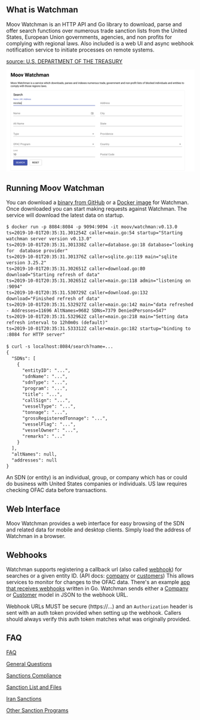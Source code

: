 
## What is Watchman

Moov Watchman is an HTTP API and Go library to download, parse and offer search functions over numerous trade sanction lists from the United States, European Union governments, agencies, and non profits for complying with regional laws. Also included is a web UI and async webhook notification service to initiate processes on remote systems.

[source: U.S. DEPARTMENT OF THE TREASURY](https://www.treasury.gov/resource-center/faqs/Sanctions/Pages/faq_general.aspx#basic)

![](images/webui.png)

## Running Moov Watchman

You can download a [binary from GitHub](https://github.com/moov-io/watchman/releases) or a [Docker image](https://hub.docker.com/r/moov/watchman) for Watchman. Once downloaded you can start making requests against Watchman. The service will download the latest data on startup.

```
$ docker run -p 8084:8084 -p 9094:9094 -it moov/watchman:v0.13.0
ts=2019-10-01T20:35:31.301254Z caller=main.go:54 startup="Starting watchman server version v0.13.0"
ts=2019-10-01T20:35:31.301338Z caller=database.go:18 database="looking for  database provider"
ts=2019-10-01T20:35:31.301376Z caller=sqlite.go:119 main="sqlite version 3.25.2"
ts=2019-10-01T20:35:31.302651Z caller=download.go:80 download="Starting refresh of data"
ts=2019-10-01T20:35:31.302651Z caller=main.go:118 admin="listening on :9094"
ts=2019-10-01T20:35:31.530729Z caller=download.go:132 download="Finished refresh of data"
ts=2019-10-01T20:35:31.532927Z caller=main.go:142 main="data refreshed - Addresses=11696 AltNames=9682 SDNs=7379 DeniedPersons=547"
ts=2019-10-01T20:35:31.532962Z caller=main.go:218 main="Setting data refresh interval to 12h0m0s (default)"
ts=2019-10-01T20:35:31.533312Z caller=main.go:182 startup="binding to :8084 for HTTP server"

$ curl -s localhost:8084/search?name=...
{
  "SDNs": [
    {
      "entityID": "...",
      "sdnName": "...",
      "sdnType": "...",
      "program": "...",
      "title": "...",
      "callSign": "...",
      "vesselType": "...",
      "tonnage": "...",
      "grossRegisteredTonnage": "...",
      "vesselFlag": "...",
      "vesselOwner": "...",
      "remarks": "..."
    }
  ],
  "altNames": null,
  "addresses": null
}
```

An SDN (or entity) is an individual, group, or company which has or could do business with United States companies or individuals. US law requires checking OFAC data before transactions.

## Web Interface

Moov Watchman provides a web interface for easy browsing of the SDN and related data for mobile and desktop clients. Simply load the address of Watchman in a browser.

## Webhooks

Watchman supports registering a callback url (also called [webhook](https://en.wikipedia.org/wiki/Webhook)) for searches or a given entity ID. (API docs: [company](https://api.moov.io/#operation/addCompanyWatch) or [customers](https://api.moov.io/#operation/addCustomerWatch)) This allows services to monitor for changes to the OFAC data. There's an example [app that receives webhooks](https://github.com/moov-io/watchman/blob/master/examples/webhook/webhook.go) written in Go. Watchman sends either a [Company](https://godoc.org/github.com/moov-io/watchman/client#OFacCompany) or [Customer](https://godoc.org/github.com/moov-io/watchman/client#OfacCustomer) model in JSON to the webhook URL.

Webhook URLs MUST be secure (https://...) and an `Authorization` header is sent with an auth token provided when setting up the webhook. Callers should always verify this auth token matches what was originally provided.

## FAQ

[FAQ](https://www.treasury.gov/resource-center/faqs/Sanctions/Pages/ques_index.aspx)

[General Questions](https://www.treasury.gov/resource-center/faqs/Sanctions/Pages/faq_general.aspx)

[Sanctions Compliance](https://www.treasury.gov/resource-center/faqs/Sanctions/Pages/faq_compliance.aspx)

[Sanction List and Files](https://www.treasury.gov/resource-center/faqs/Sanctions/Pages/faq_lists.aspx)

[Iran Sanctions](https://www.treasury.gov/resource-center/faqs/Sanctions/Pages/faq_iran.aspx)

[Other Sanction Programs](https://www.treasury.gov/resource-center/faqs/Sanctions/Pages/faq_other.aspx)
